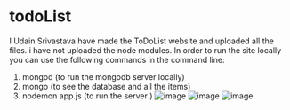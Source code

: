 # todoList
I Udain Srivastava have made the ToDoList website and uploaded all the files. i have not uploaded the node modules.
In order to run the site locally you can use the following commands in the command line:
1) mongod (to run the mongodb server locally)
2) mongo (to see the database and all the items)
3) nodemon app.js (to run the server )
![image](https://user-images.githubusercontent.com/63836083/111790578-5aacdb00-88e8-11eb-87b9-16e78bf2e44b.png)
![image](https://user-images.githubusercontent.com/63836083/111792120-f0953580-88e9-11eb-83b1-8a609ddb99c0.png)
![image](https://user-images.githubusercontent.com/63836083/111792685-7ca75d00-88ea-11eb-9be0-bcf1a891704d.png)
